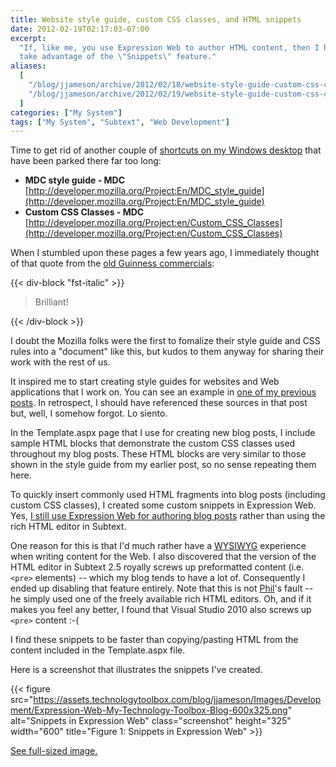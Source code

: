```yaml
---
title: Website style guide, custom CSS classes, and HTML snippets
date: 2012-02-19T02:17:03-07:00
excerpt:
  "If, like me, you use Expression Web to author HTML content, then I hope you
  take advantage of the \"Snippets\" feature."
aliases:
  [
    "/blog/jjameson/archive/2012/02/18/website-style-guide-custom-css-classes-and-html-snippets.aspx",
    "/blog/jjameson/archive/2012/02/19/website-style-guide-custom-css-classes-and-html-snippets.aspx",
  ]
categories: ["My System"]
tags: ["My System", "Subtext", "Web Development"]
---
```


Time to get rid of another couple of
[shortcuts on my Windows desktop](/blog/jjameson/2012/02/18/stop-putting-shortcuts-on-my-windows-desktop)
that have been parked there far too long:

- **MDC style guide - MDC**\
  [http://developer.mozilla.org/Project:En/MDC_style_guide](http://developer.mozilla.org/Project:En/MDC_style_guide)
- **Custom CSS Classes - MDC**\
  [http://developer.mozilla.org/Project:en/Custom_CSS_Classes](http://developer.mozilla.org/Project:en/Custom_CSS_Classes)

When I stumbled upon these pages a few years ago, I immediately thought of that
quote from the
[old Guinness commercials](http://www.youtube.com/watch?v=3DPKf7y1F-Q):

{{< div-block "fst-italic" >}}

> Brilliant!

{{< /div-block >}}

I doubt the Mozilla folks were the first to fomalize their style guide and CSS
rules into a "document" like this, but kudos to them anyway for sharing their
work with the rest of us.

It inspired me to start creating style guides for websites and Web applications
that I work on. You can see an example in
[one of my previous posts](/blog/jjameson/2011/11/03/building-technologytoolbox-com-part-4).
In retrospect, I should have referenced these sources in that post but, well, I
somehow forgot. Lo siento.

In the Template.aspx page that I use for creating new blog posts, I include
sample HTML blocks that demonstrate the custom CSS classes used throughout my
blog posts. These HTML blocks are very similar to those shown in the style guide
from my earlier post, so no sense repeating them here.

To quickly insert commonly used HTML fragments into blog posts (including custom
CSS classes), I created some custom snippets in Expression Web. Yes,
[I still use Expression Web for authoring blog posts](/blog/jjameson/2009/09/12/expression-web-my-msdn-blog-and-now-team-foundation-server)
rather than using the rich HTML editor in Subtext.

One reason for this is that I'd much rather have a
[WYSIWYG](http://en.wikipedia.org/wiki/Wysiwyg) experience when writing content
for the Web. I also discovered that the version of the HTML editor in Subtext
2.5 royally screws up preformatted content (i.e. `<pre>` elements) -- which my
blog tends to have a lot of. Consequently I ended up disabling that feature
entirely. Note that this is not [Phil](http://www.haacked.com)'s fault -- he
simply used one of the freely available rich HTML editors. Oh, and if it makes
you feel any better, I found that Visual Studio 2010 also screws up `<pre>`
content :-(

I find these snippets to be faster than copying/pasting HTML from the content
included in the Template.aspx file.

Here is a screenshot that illustrates the snippets I've created.

{{< figure
src="https://assets.technologytoolbox.com/blog/jjameson/Images/Development/Expression-Web-My-Technology-Toolbox-Blog-600x325.png"
alt="Snippets in Expression Web" class="screenshot" height="325" width="600"
title="Figure 1: Snippets in Expression Web" >}}

[See full-sized image.](https://assets.technologytoolbox.com/blog/jjameson/Images/Development/Expression-Web-My-Technology-Toolbox-Blog-1920x1040.png)
